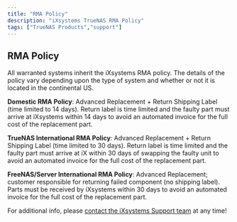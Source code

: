 ```yaml
---
title: "RMA Policy"
description: "iXsystems TrueNAS RMA Policy"
tags: ["TrueNAS Products","support"]
---
```


## RMA Policy

All warranted systems inherit the iXsystems RMA policy. The details of the policy vary depending upon the type of system and whether or not it is located in the continental US.

**Domestic RMA Policy**: Advanced Replacement + Return Shipping Label (time limited to 14 days). Return label is time limited and the faulty part must arrive at iXsystems within 14 days to avoid an automated invoice for the full cost of the replacement part.

**TrueNAS International RMA Policy**: Advanced Replacement + Return Shipping Label (time limited to 30 days). Return label is time limited and the faulty part must arrive at iX within 30 days of swapping the faulty unit to avoid an automated invoice for the full cost of the replacement part.

**FreeNAS/Server International RMA Policy**: Advanced Replacement; customer responsible for returning failed component (no shipping label). Parts must be received by iXsystems within 30 days to avoid an automated invoice for the full cost of the replacement part.

For additional info, please [contact the iXsystems Support team](https://www.truenas.com/docs/hub/additional-topics/support/#contacting-ixsystems-support) at any time!
